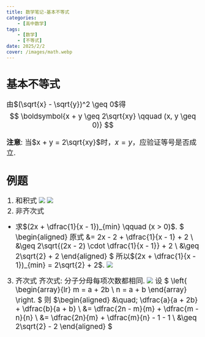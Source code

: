 ```yaml
---
title: 数学笔记-基本不等式
categories:
    - [高中数学]
tags:
    - [数学]
    - [不等式]
date: 2025/2/2
cover: /images/math.webp
---
```

# 基本不等式
由$(\sqrt{x} - \sqrt{y})^2 \geq 0$得
$$
\boldsymbol{x + y \geq 2\sqrt{xy} \qquad (x, y \geq 0)}
$$

**注意**: 当$x + y = 2\sqrt{xy}$时，$x = y$，应验证等号是否成立.
# 例题
1. 和积式
![](/images/Maths/基本不等式/1.png)
![](/images/Maths/基本不等式/2.png)
2. 非齐次式
- 求$(2x + \dfrac{1}{x - 1})_{min} \qquad (x > 0)$.
$
\begin{aligned}
原式 &= 2x - 2 + \dfrac{1}{x - 1} + 2 \\
&\geq 2\sqrt{(2x - 2) \cdot \dfrac{1}{x - 1}} + 2 \\
&\geq 2\sqrt{2} + 2
\end{aligned}
$
所以$(2x + \dfrac{1}{x - 1})_{min} = 2\sqrt{2} + 2$.
![](/images/Maths/基本不等式/3.png)
3. 齐次式
齐次式: 分子分母每项次数都相同.
![](/images/Maths/基本不等式/4.png)
设
$
\left\{
    \begin{array}{lr}
        m = a + 2b \\
        n = a + b
    \end{array}
\right.
$
则
$\begin{aligned}
&\quad\; \dfrac{a}{a + 2b} + \dfrac{b}{a + b} \\
&= \dfrac{2n - m}{m} + \dfrac{m - n}{n} \\
&= \dfrac{2n}{m} + \dfrac{m}{n} - 1 - 1 \\
&\geq 2\sqrt{2} - 2
\end{aligned}
$
<style>
    p {font-size: 14pt;}
    li {font-size: 14pt;}
    center {font-size: 16pt;}
</style>